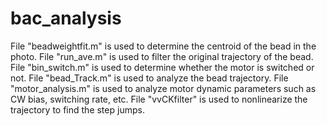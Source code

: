 # bac_analysis
File "beadweightfit.m" is used to determine the centroid of the bead in the photo.
File "run_ave.m" is used to filter the original trajectory of the bead.
File "bin_switch.m" is used to determine whether the motor is switched or not.
File "bead_Track.m" is used to analyze the bead trajectory.
File "motor_analysis.m" is used to analyze motor dynamic parameters such as CW bias, switching rate, etc.
File "vvCKfilter" is used to nonlinearize the trajectory to find the step jumps.
